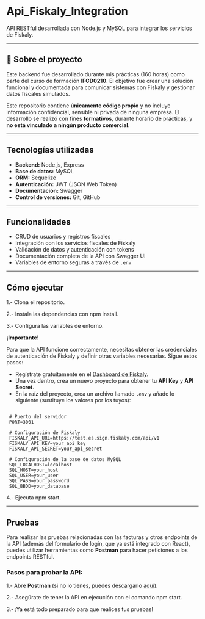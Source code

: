 # Api_Fiskaly_Integration

API RESTful desarrollada con Node.js y MySQL para integrar los servicios de Fiskaly.

---

## 📝 Sobre el proyecto

Este backend fue desarrollado durante mis prácticas (160 horas) como parte del curso de formación **IFCD0210**. El objetivo fue crear una solución funcional y documentada para comunicar sistemas con Fiskaly y gestionar datos fiscales simulados.

Este repositorio contiene **únicamente código propio** y no incluye información confidencial, sensible ni privada de ninguna empresa. El desarrollo se realizó con fines **formativos**, durante horario de prácticas, y **no está vinculado a ningún producto comercial**.

---

## Tecnologías utilizadas

- **Backend:** Node.js, Express  
- **Base de datos:** MySQL  
- **ORM:** Sequelize  
- **Autenticación:** JWT (JSON Web Token)  
- **Documentación:** Swagger  
- **Control de versiones:** Git, GitHub  

---

## Funcionalidades

- CRUD de usuarios y registros fiscales  
- Integración con los servicios fiscales de Fiskaly  
- Validación de datos y autenticación con tokens  
- Documentación completa de la API con Swagger UI  
- Variables de entorno seguras a través de `.env`

---

## Cómo ejecutar

1.- Clona el repositorio.

2.- Instala las dependencias con npm install.

3.- Configura las variables de entorno.

**¡Importante!**

   Para que la API funcione correctamente, necesitas obtener las credenciales de autenticación de Fiskaly y definir otras variables necesarias. Sigue estos pasos:

   - Regístrate gratuitamente en el [Dashboard de Fiskaly](https://dashboard.fiskaly.com/).
   - Una vez dentro, crea un nuevo proyecto para obtener tu **API Key** y **API Secret**.
   - En la raíz del proyecto, crea un archivo llamado `.env` y añade lo siguiente (sustituye los valores por los tuyos):

   ```env

    # Puerto del servidor
    PORT=3001

    # Configuración de Fiskaly
    FISKALY_API_URL=https://test.es.sign.fiskaly.com/api/v1
    FISKALY_API_KEY=your_api_key
    FISKALY_API_SECRET=your_api_secret

    # Configuración de la base de datos MySQL
    SQL_LOCALHOST=localhost
    SQL_HOST=your_host
    SQL_USER=your_user
    SQL_PASS=your_password
    SQL_BBDD=your_database
```

4.- Ejecuta npm start.

---

## Pruebas

Para realizar las pruebas relacionadas con las facturas y otros endpoints de la API (además del formulario de login, que ya está integrado con React), puedes utilizar herramientas como **Postman** para hacer peticiones a los endpoints RESTful.

### **Pasos para probar la API:**

1.- Abre **Postman** (si no lo tienes, puedes descargarlo [aquí](https://www.postman.com/downloads/)).

2.- Asegúrate de tener la API en ejecución con el comando npm start.

3.- ¡Ya está todo preparado para que realices tus pruebas!
